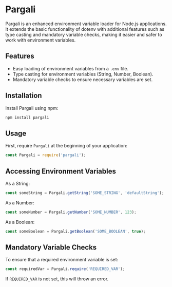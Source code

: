 # Pargali

Pargali is an enhanced environment variable loader for Node.js applications. It extends the basic functionality of dotenv with additional features such as type casting and mandatory variable checks, making it easier and safer to work with environment variables.

## Features

- Easy loading of environment variables from a `.env` file.
- Type casting for environment variables (String, Number, Boolean).
- Mandatory variable checks to ensure necessary variables are set.

## Installation

Install Pargali using npm:

```bash
npm install pargali
```

## Usage

First, require `Pargali` at the beginning of your application:

```javascript
const Pargali = require('pargali');
```

## Accessing Environment Variables

As a String:

```javascript
const someString = Pargali.getString('SOME_STRING', 'defaultString');
```

As a Number:

```javascript
const someNumber = Pargali.getNumber('SOME_NUMBER', 123);
```

As a Boolean:

```javascript
const someBoolean = Pargali.getBoolean('SOME_BOOLEAN', true);
```

## Mandatory Variable Checks

To ensure that a required environment variable is set:

```javascript
const requiredVar = Pargali.require('REQUIRED_VAR');
```

If `REQUIRED_VAR` is not set, this will throw an error.
